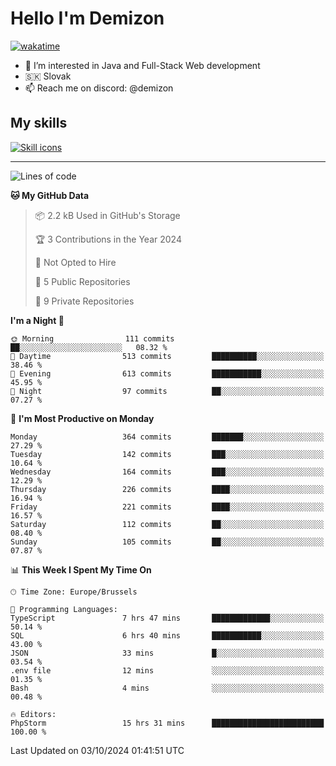 # Hello I'm Demizon
[![wakatime](https://wakatime.com/badge/user/6ad1949f-d6d7-44f9-9eee-c35e54cc499b.svg)](https://wakatime.com/@6ad1949f-d6d7-44f9-9eee-c35e54cc499b)
- 👀 I’m interested in Java and Full-Stack Web development
- 🇸🇰 Slovak
- 📫 Reach me on discord: @demizon

## My skills
[![Skill icons](https://skillicons.dev/icons?i=java,js,ts,html,css,react,nextjs,tailwind,supabase,py,git,docker,linux,mysql,postgres,mongo&theme=dark)](https://github.com/Demizon3433)

---

<!--START_SECTION:waka-->
![Lines of code](https://img.shields.io/badge/From%20Hello%20World%20I%27ve%20Written-388.6%20thousand%20lines%20of%20code-blue)

**🐱 My GitHub Data** 

> 📦 2.2 kB Used in GitHub's Storage 
 > 
> 🏆 3 Contributions in the Year 2024
 > 
> 🚫 Not Opted to Hire
 > 
> 📜 5 Public Repositories 
 > 
> 🔑 9 Private Repositories 
 > 
**I'm a Night 🦉** 

```text
🌞 Morning                111 commits         ██░░░░░░░░░░░░░░░░░░░░░░░   08.32 % 
🌆 Daytime                513 commits         ██████████░░░░░░░░░░░░░░░   38.46 % 
🌃 Evening                613 commits         ███████████░░░░░░░░░░░░░░   45.95 % 
🌙 Night                  97 commits          ██░░░░░░░░░░░░░░░░░░░░░░░   07.27 % 
```
📅 **I'm Most Productive on Monday** 

```text
Monday                   364 commits         ███████░░░░░░░░░░░░░░░░░░   27.29 % 
Tuesday                  142 commits         ███░░░░░░░░░░░░░░░░░░░░░░   10.64 % 
Wednesday                164 commits         ███░░░░░░░░░░░░░░░░░░░░░░   12.29 % 
Thursday                 226 commits         ████░░░░░░░░░░░░░░░░░░░░░   16.94 % 
Friday                   221 commits         ████░░░░░░░░░░░░░░░░░░░░░   16.57 % 
Saturday                 112 commits         ██░░░░░░░░░░░░░░░░░░░░░░░   08.40 % 
Sunday                   105 commits         ██░░░░░░░░░░░░░░░░░░░░░░░   07.87 % 
```


📊 **This Week I Spent My Time On** 

```text
🕑︎ Time Zone: Europe/Brussels

💬 Programming Languages: 
TypeScript               7 hrs 47 mins       █████████████░░░░░░░░░░░░   50.14 % 
SQL                      6 hrs 40 mins       ███████████░░░░░░░░░░░░░░   43.00 % 
JSON                     33 mins             █░░░░░░░░░░░░░░░░░░░░░░░░   03.54 % 
.env file                12 mins             ░░░░░░░░░░░░░░░░░░░░░░░░░   01.35 % 
Bash                     4 mins              ░░░░░░░░░░░░░░░░░░░░░░░░░   00.48 % 

🔥 Editors: 
PhpStorm                 15 hrs 31 mins      █████████████████████████   100.00 % 
```


 Last Updated on 03/10/2024 01:41:51 UTC
<!--END_SECTION:waka-->
